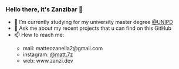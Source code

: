 ### Hello there, it's Zanzibar 👋


<ul>
<li>🔭 I’m currently studying for my university master degree <a href="https://www.unipd.it/" target="_blank">@UNIPD</a></li>
<li>💬 Ask me about my recent projects that u can find on this GitHub</li>
<li>📫 How to reach me:</li>
          <ul>
                    <li> mail: matteozanella2@gmail.com </li>
                    <li> instagram: <a href="https://www.instagram.com/matt.7z/" target="_blank">@matt.7z</a> </li>
                    <li> web: <a hredf="https://www.zanzi.dev" target="_blank_">www.zanzi.dev</a> </li>
          </ul>
</ul>
